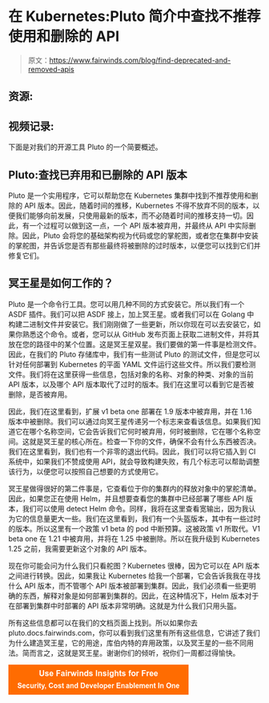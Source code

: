 # 在 Kubernetes:Pluto 简介中查找不推荐使用和删除的 API

> 原文：<https://www.fairwinds.com/blog/find-deprecated-and-removed-apis>

 ## 资源:

## 视频记录:

下面是对我们的开源工具 Pluto 的一个简要概述。

## Pluto:查找已弃用和已删除的 API 版本

Pluto 是一个实用程序，它可以帮助您在 Kubernetes 集群中找到不推荐使用和删除的 API 版本。因此，随着时间的推移，Kubernetes 不得不放弃不同的版本，以便我们能够向前发展，只使用最新的版本，而不必随着时间的推移支持一切。因此，有一个过程可以做到这一点，一个 API 版本被弃用，并最终从 API 中实际删除。因此，Pluto 会将您的基础架构视为代码或您的掌舵图，或者您在集群中安装的掌舵图，并告诉您是否有那些最终将被删除的过时版本，以便您可以找到它们并修复它们。

## 冥王星是如何工作的？

Pluto 是一个命令行工具。您可以用几种不同的方式安装它。所以我们有一个 ASDF 插件。我们可以把 ASDF 接上，加上冥王星。或者我们可以在 Golang 中构建二进制文件并安装它。我们刚刚做了一些更新，所以你现在可以去安装它，如果你熟悉这个命令。或者，您可以从 GitHub 发布页面上获取二进制文件，并将其放在您的路径中的某个位置。这是冥王星双星。我们要做的第一件事是检测文件。因此，在我们的 Pluto 存储库中，我们有一些测试 Pluto 的测试文件，但是您可以针对任何部署到 Kubernetes 的平面 YAML 文件运行这些文件。所以我们要检测文件。我们将在这里获得一些信息，包括对象的名称、对象的种类、对象的当前 API 版本，以及哪个 API 版本取代了过时的版本。我们在这里可以看到它是否被删除，是否被弃用。

因此，我们在这里看到，扩展 v1 beta one 部署在 1.9 版本中被弃用，并在 1.16 版本中被删除。我们可以通过向冥王星传递另一个标志来查看该信息。如果我们知道它在哪个名称空间，它会告诉我们它何时被弃用，何时被删除，它在哪个名称空间。这就是冥王星的核心所在。检查一下你的文件，确保不会有什么东西被否决。我们在这里看到，我们也有一个非零的退出代码。因此，我们可以将它插入到 CI 系统中，如果我们不赞成使用 API，就会导致构建失败，有几个标志可以帮助调整该行为，以便您可以按照自己想要的方式使用它。

冥王星做得很好的第二件事是，它查看位于你的集群内的释放对象中的掌舵清单。因此，如果您正在使用 Helm，并且想要查看您的集群中已经部署了哪些 API 版本，我们可以使用 detect Helm 命令。同样，我将在这里查看宽输出，因为我认为它的信息量更大一些。我们在这里看到，我们有一个头盔版本，其中有一些过时的版本。所以这里有一个政策 v1 beta 的 pod 中断预算。这被政策 v1 所取代。V1 beta one 在 1.21 中被弃用，并将在 1.25 中被删除。所以在我升级到 Kubernetes 1.25 之前，我需要更新这个对象的 API 版本。

现在你可能会问为什么我们只看舵图？Kubernetes 很棒，因为它可以在 API 版本之间进行转换。因此，如果我让 Kubernetes 给我一个部署，它会告诉我我在寻找什么 API 版本，而不管哪个 API 版本被部署到集群。因此，我们必须看一些更明确的东西，解释对象是如何部署到集群的。因此，在这种情况下，Helm 版本对于在部署到集群中时部署的 API 版本非常明确。这就是为什么我们只用头盔。

所有这些信息都可以在我们的文档页面上找到。所以如果你去 pluto.docs.fairwinds.com，你可以看到我们这里有所有这些信息，它讲述了我们为什么建造冥王星，它的用途，库伯内特的弃用政策，以及冥王星的一些不同用法。简而言之，这就是冥王星。谢谢你们的倾听，祝你们一周都过得愉快。

[![Use Fairwinds Insights for Free Security, Cost and Developer Enablement In One](img/7c86296320eb01b215d8e2755e9c5b9d.png)](https://cta-redirect.hubspot.com/cta/redirect/2184645/34aa4987-a1f9-438a-a145-d7d82d5c479a)